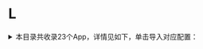 # L
<details>
<summary>
本目录共收录23个App，详情见如下，单击导入对应配置：
</summary>

- [line](https://quantumult.app/x/open-app/add-resource?remote-resource=%7B%22rewrite_remote%22%3A%20%5B%22https%3A%2F%2Fraw.githubusercontent.com%2Fzirawell%2FR-Store%2Fmain%2FRule%2FQuanX%2FAdblock%2FApp%2FL%2Fline%2Frewrite%2Fline.conf%2C%20tag%3Dline%22%5D%7D)
- [locsim](https://quantumult.app/x/open-app/add-resource?remote-resource=%7B%22rewrite_remote%22%3A%20%5B%22https%3A%2F%2Fraw.githubusercontent.com%2Fzirawell%2FR-Store%2Fmain%2FRule%2FQuanX%2FAdblock%2FApp%2FL%2Flocsim%2Frewrite%2Flocsim.conf%2C%20tag%3Dlocsim%22%5D%7D)
- [两步路](https://quantumult.app/x/open-app/add-resource?remote-resource=%7B%22rewrite_remote%22%3A%20%5B%22https%3A%2F%2Fraw.githubusercontent.com%2Fzirawell%2FR-Store%2Fmain%2FRule%2FQuanX%2FAdblock%2FApp%2FL%2F%E4%B8%A4%E6%AD%A5%E8%B7%AF%2Frewrite%2F2bulu.conf%2C%20tag%3D%E4%B8%A4%E6%AD%A5%E8%B7%AF%22%5D%7D)
- [乐刻](https://quantumult.app/x/open-app/add-resource?remote-resource=%7B%22rewrite_remote%22%3A%20%5B%22https%3A%2F%2Fraw.githubusercontent.com%2Fzirawell%2FR-Store%2Fmain%2FRule%2FQuanX%2FAdblock%2FApp%2FL%2F%E4%B9%90%E5%88%BB%2Frewrite%2Fleoao.conf%2C%20tag%3D%E4%B9%90%E5%88%BB%22%5D%7D)
- [乐播投屏](https://quantumult.app/x/open-app/add-resource?remote-resource=%7B%22rewrite_remote%22%3A%20%5B%22https%3A%2F%2Fraw.githubusercontent.com%2Fzirawell%2FR-Store%2Fmain%2FRule%2FQuanX%2FAdblock%2FApp%2FL%2F%E4%B9%90%E6%92%AD%E6%8A%95%E5%B1%8F%2Frewrite%2Fhpplay.conf%2C%20tag%3D%E4%B9%90%E6%92%AD%E6%8A%95%E5%B1%8F%22%5D%7D)
- [乐橙](https://quantumult.app/x/open-app/add-resource?remote-resource=%7B%22rewrite_remote%22%3A%20%5B%22https%3A%2F%2Fraw.githubusercontent.com%2Fzirawell%2FR-Store%2Fmain%2FRule%2FQuanX%2FAdblock%2FApp%2FL%2F%E4%B9%90%E6%A9%99%2Frewrite%2Flechange.conf%2C%20tag%3D%E4%B9%90%E6%A9%99%22%5D%7D)
- [乐视视频](https://quantumult.app/x/open-app/add-resource?remote-resource=%7B%22filter_remote%22%3A%20%5B%22https%3A%2F%2Fraw.githubusercontent.com%2Fzirawell%2FR-Store%2Fmain%2FRule%2FQuanX%2FAdblock%2FApp%2FL%2F%E4%B9%90%E8%A7%86%E8%A7%86%E9%A2%91%2Ffilter%2Fletv.list%2C%20tag%3D%E4%B9%90%E8%A7%86%E8%A7%86%E9%A2%91%22%5D%7D)
- [懒人听书](https://quantumult.app/x/open-app/add-resource?remote-resource=%7B%22rewrite_remote%22%3A%20%5B%22https%3A%2F%2Fraw.githubusercontent.com%2Fzirawell%2FR-Store%2Fmain%2FRule%2FQuanX%2FAdblock%2FApp%2FL%2F%E6%87%92%E4%BA%BA%E5%90%AC%E4%B9%A6%2Frewrite%2Fyyting.conf%2C%20tag%3D%E6%87%92%E4%BA%BA%E5%90%AC%E4%B9%A6%22%5D%7D)
- [懒投资](https://quantumult.app/x/open-app/add-resource?remote-resource=%7B%22rewrite_remote%22%3A%20%5B%22https%3A%2F%2Fraw.githubusercontent.com%2Fzirawell%2FR-Store%2Fmain%2FRule%2FQuanX%2FAdblock%2FApp%2FL%2F%E6%87%92%E6%8A%95%E8%B5%84%2Frewrite%2Flantouzi.conf%2C%20tag%3D%E6%87%92%E6%8A%95%E8%B5%84%22%5D%7D)
- [懒饭](https://quantumult.app/x/open-app/add-resource?remote-resource=%7B%22rewrite_remote%22%3A%20%5B%22https%3A%2F%2Fraw.githubusercontent.com%2Fzirawell%2FR-Store%2Fmain%2FRule%2FQuanX%2FAdblock%2FApp%2FL%2F%E6%87%92%E9%A5%AD%2Frewrite%2Flanfan.conf%2C%20tag%3D%E6%87%92%E9%A5%AD%22%5D%7D)
- [拉卡拉](https://quantumult.app/x/open-app/add-resource?remote-resource=%7B%22rewrite_remote%22%3A%20%5B%22https%3A%2F%2Fraw.githubusercontent.com%2Fzirawell%2FR-Store%2Fmain%2FRule%2FQuanX%2FAdblock%2FApp%2FL%2F%E6%8B%89%E5%8D%A1%E6%8B%89%2Frewrite%2Flakala.conf%2C%20tag%3D%E6%8B%89%E5%8D%A1%E6%8B%89%22%5D%7D)
- [拦截100](https://quantumult.app/x/open-app/add-resource?remote-resource=%7B%22rewrite_remote%22%3A%20%5B%22https%3A%2F%2Fraw.githubusercontent.com%2Fzirawell%2FR-Store%2Fmain%2FRule%2FQuanX%2FAdblock%2FApp%2FL%2F%E6%8B%A6%E6%88%AA100%2Frewrite%2Flanjie100.conf%2C%20tag%3D%E6%8B%A6%E6%88%AA100%22%5D%7D)
- [旅法师营地](https://quantumult.app/x/open-app/add-resource?remote-resource=%7B%22rewrite_remote%22%3A%20%5B%22https%3A%2F%2Fraw.githubusercontent.com%2Fzirawell%2FR-Store%2Fmain%2FRule%2FQuanX%2FAdblock%2FApp%2FL%2F%E6%97%85%E6%B3%95%E5%B8%88%E8%90%A5%E5%9C%B0%2Frewrite%2Fiyingdi.conf%2C%20tag%3D%E6%97%85%E6%B3%95%E5%B8%88%E8%90%A5%E5%9C%B0%22%5D%7D)
- [旅途随身听](https://quantumult.app/x/open-app/add-resource?remote-resource=%7B%22rewrite_remote%22%3A%20%5B%22https%3A%2F%2Fraw.githubusercontent.com%2Fzirawell%2FR-Store%2Fmain%2FRule%2FQuanX%2FAdblock%2FApp%2FL%2F%E6%97%85%E9%80%94%E9%9A%8F%E8%BA%AB%E5%90%AC%2Frewrite%2F1314zhilv.conf%2C%20tag%3D%E6%97%85%E9%80%94%E9%9A%8F%E8%BA%AB%E5%90%AC%22%5D%7D)
- [来疯](https://quantumult.app/x/open-app/add-resource?remote-resource=%7B%22rewrite_remote%22%3A%20%5B%22https%3A%2F%2Fraw.githubusercontent.com%2Fzirawell%2FR-Store%2Fmain%2FRule%2FQuanX%2FAdblock%2FApp%2FL%2F%E6%9D%A5%E7%96%AF%2Frewrite%2Flaifeng.conf%2C%20tag%3D%E6%9D%A5%E7%96%AF%22%5D%7D)
- [灵锡](https://quantumult.app/x/open-app/add-resource?remote-resource=%7B%22rewrite_remote%22%3A%20%5B%22https%3A%2F%2Fraw.githubusercontent.com%2Fzirawell%2FR-Store%2Fmain%2FRule%2FQuanX%2FAdblock%2FApp%2FL%2F%E7%81%B5%E9%94%A1%2Frewrite%2Flinxi.conf%2C%20tag%3D%E7%81%B5%E9%94%A1%22%5D%7D)
- [猎聘](https://quantumult.app/x/open-app/add-resource?remote-resource=%7B%22filter_remote%22%3A%20%5B%22https%3A%2F%2Fraw.githubusercontent.com%2Fzirawell%2FR-Store%2Fmain%2FRule%2FQuanX%2FAdblock%2FApp%2FL%2F%E7%8C%8E%E8%81%98%2Ffilter%2Fliepin.list%2C%20tag%3D%E7%8C%8E%E8%81%98%22%5D%2C%22rewrite_remote%22%3A%20%5B%22https%3A%2F%2Fraw.githubusercontent.com%2Fzirawell%2FR-Store%2Fmain%2FRule%2FQuanX%2FAdblock%2FApp%2FL%2F%E7%8C%8E%E8%81%98%2Frewrite%2Fliepin.conf%2C%20tag%3D%E7%8C%8E%E8%81%98%22%5D%7D)
- [联想](https://quantumult.app/x/open-app/add-resource?remote-resource=%7B%22rewrite_remote%22%3A%20%5B%22https%3A%2F%2Fraw.githubusercontent.com%2Fzirawell%2FR-Store%2Fmain%2FRule%2FQuanX%2FAdblock%2FApp%2FL%2F%E8%81%94%E6%83%B3%2Frewrite%2Flenovo.conf%2C%20tag%3D%E8%81%94%E6%83%B3%22%5D%7D)
- [莱充](https://quantumult.app/x/open-app/add-resource?remote-resource=%7B%22rewrite_remote%22%3A%20%5B%22https%3A%2F%2Fraw.githubusercontent.com%2Fzirawell%2FR-Store%2Fmain%2FRule%2FQuanX%2FAdblock%2FApp%2FL%2F%E8%8E%B1%E5%85%85%2Frewrite%2Flaichon.conf%2C%20tag%3D%E8%8E%B1%E5%85%85%22%5D%7D)
- [菱菱邦](https://quantumult.app/x/open-app/add-resource?remote-resource=%7B%22rewrite_remote%22%3A%20%5B%22https%3A%2F%2Fraw.githubusercontent.com%2Fzirawell%2FR-Store%2Fmain%2FRule%2FQuanX%2FAdblock%2FApp%2FL%2F%E8%8F%B1%E8%8F%B1%E9%82%A6%2Frewrite%2F00bang.conf%2C%20tag%3D%E8%8F%B1%E8%8F%B1%E9%82%A6%22%5D%7D)
- [蓝基因](https://quantumult.app/x/open-app/add-resource?remote-resource=%7B%22filter_remote%22%3A%20%5B%22https%3A%2F%2Fraw.githubusercontent.com%2Fzirawell%2FR-Store%2Fmain%2FRule%2FQuanX%2FAdblock%2FApp%2FL%2F%E8%93%9D%E5%9F%BA%E5%9B%A0%2Ffilter%2Flanjiyin.list%2C%20tag%3D%E8%93%9D%E5%9F%BA%E5%9B%A0%22%5D%2C%22rewrite_remote%22%3A%20%5B%22https%3A%2F%2Fraw.githubusercontent.com%2Fzirawell%2FR-Store%2Fmain%2FRule%2FQuanX%2FAdblock%2FApp%2FL%2F%E8%93%9D%E5%9F%BA%E5%9B%A0%2Frewrite%2Flanjiyin.conf%2C%20tag%3D%E8%93%9D%E5%9F%BA%E5%9B%A0%22%5D%7D)
- [领英](https://quantumult.app/x/open-app/add-resource?remote-resource=%7B%22filter_remote%22%3A%20%5B%22https%3A%2F%2Fraw.githubusercontent.com%2Fzirawell%2FR-Store%2Fmain%2FRule%2FQuanX%2FAdblock%2FApp%2FL%2F%E9%A2%86%E8%8B%B1%2Ffilter%2Flinkedin.list%2C%20tag%3D%E9%A2%86%E8%8B%B1%22%5D%2C%22rewrite_remote%22%3A%20%5B%22https%3A%2F%2Fraw.githubusercontent.com%2Fzirawell%2FR-Store%2Fmain%2FRule%2FQuanX%2FAdblock%2FApp%2FL%2F%E9%A2%86%E8%8B%B1%2Frewrite%2Flinkedin.conf%2C%20tag%3D%E9%A2%86%E8%8B%B1%22%5D%7D)
- [鲁班到家用户版](https://quantumult.app/x/open-app/add-resource?remote-resource=%7B%22rewrite_remote%22%3A%20%5B%22https%3A%2F%2Fraw.githubusercontent.com%2Fzirawell%2FR-Store%2Fmain%2FRule%2FQuanX%2FAdblock%2FApp%2FL%2F%E9%B2%81%E7%8F%AD%E5%88%B0%E5%AE%B6%E7%94%A8%E6%88%B7%E7%89%88%2Frewrite%2Flbdj.conf%2C%20tag%3D%E9%B2%81%E7%8F%AD%E5%88%B0%E5%AE%B6%E7%94%A8%E6%88%B7%E7%89%88%22%5D%7D)

</details>